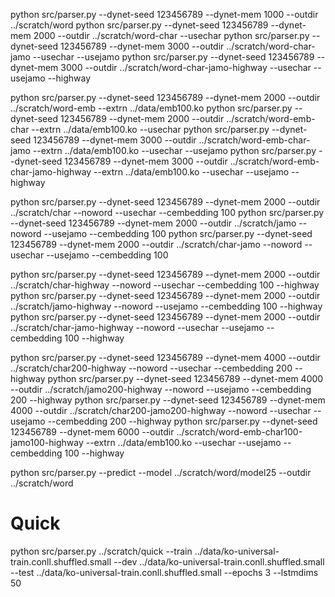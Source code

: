 python src/parser.py --dynet-seed 123456789 --dynet-mem 1000 --outdir ../scratch/word
python src/parser.py --dynet-seed 123456789 --dynet-mem 2000 --outdir ../scratch/word-char --usechar
python src/parser.py --dynet-seed 123456789 --dynet-mem 3000 --outdir ../scratch/word-char-jamo --usechar --usejamo
python src/parser.py --dynet-seed 123456789 --dynet-mem 3000 --outdir ../scratch/word-char-jamo-highway --usechar --usejamo --highway

python src/parser.py --dynet-seed 123456789 --dynet-mem 2000 --outdir ../scratch/word-emb --extrn ../data/emb100.ko
python src/parser.py --dynet-seed 123456789 --dynet-mem 2000 --outdir ../scratch/word-emb-char --extrn ../data/emb100.ko --usechar
python src/parser.py --dynet-seed 123456789 --dynet-mem 3000 --outdir ../scratch/word-emb-char-jamo --extrn ../data/emb100.ko --usechar --usejamo
python src/parser.py --dynet-seed 123456789 --dynet-mem 3000 --outdir ../scratch/word-emb-char-jamo-highway --extrn ../data/emb100.ko --usechar --usejamo --highway

python src/parser.py --dynet-seed 123456789 --dynet-mem 2000 --outdir ../scratch/char --noword --usechar --cembedding 100
python src/parser.py --dynet-seed 123456789 --dynet-mem 2000 --outdir ../scratch/jamo --noword --usejamo --cembedding 100
python src/parser.py --dynet-seed 123456789 --dynet-mem 2000 --outdir ../scratch/char-jamo --noword --usechar --usejamo --cembedding 100

python src/parser.py --dynet-seed 123456789 --dynet-mem 2000 --outdir ../scratch/char-highway --noword --usechar --cembedding 100 --highway
python src/parser.py --dynet-seed 123456789 --dynet-mem 2000 --outdir ../scratch/jamo-highway --noword --usejamo --cembedding 100 --highway
python src/parser.py --dynet-seed 123456789 --dynet-mem 2000 --outdir ../scratch/char-jamo-highway --noword --usechar --usejamo --cembedding 100 --highway


python src/parser.py --dynet-seed 123456789 --dynet-mem 4000 --outdir ../scratch/char200-highway --noword --usechar --cembedding 200 --highway
python src/parser.py --dynet-seed 123456789 --dynet-mem 4000 --outdir ../scratch/jamo200-highway --noword --usejamo --cembedding 200 --highway
python src/parser.py --dynet-seed 123456789 --dynet-mem 4000 --outdir ../scratch/char200-jamo200-highway --noword --usechar --usejamo --cembedding 200 --highway
python src/parser.py --dynet-seed 123456789 --dynet-mem 6000 --outdir ../scratch/word-emb-char100-jamo100-highway --extrn ../data/emb100.ko --usechar --usejamo --cembedding 100 --highway

python src/parser.py --predict --model ../scratch/word/model25 --outdir ../scratch/word

# Quick
python src/parser.py ../scratch/quick --train ../data/ko-universal-train.conll.shuffled.small --dev ../data/ko-universal-train.conll.shuffled.small --test ../data/ko-universal-train.conll.shuffled.small --epochs 3 --lstmdims 50
